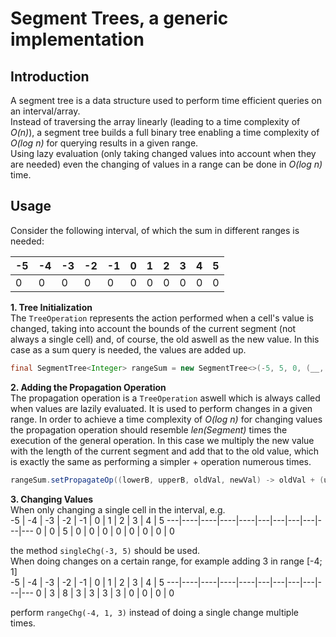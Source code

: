# Segment Trees, a generic implementation
## Introduction
A segment tree is a data structure used to perform time efficient queries on an interval/array.  
Instead of traversing the array linearly (leading to a time complexity of *O(n)*), a segment tree builds a 
full binary tree enabling a time complexity of *O(log n)* for querying results in a given range.  
Using lazy evaluation (only taking changed values into account when they are needed) even the changing of values 
in a range can be done in *O(log n)* time.

## Usage
Consider the following interval, of which the sum in different ranges is needed:  

-5 | -4 | -3 | -2 | -1 | 0 | 1 | 2 | 3 | 4 | 5 
---|----|----|----|----|---|---|---|---|---|---
0 | 0 | 0 | 0 | 0 | 0 | 0 | 0 | 0 | 0 | 0
  
**1. Tree Initialization**  
The `TreeOperation` represents the action performed when a cell's value is changed, taking into account the bounds
of the current segment (not always a single cell) and, of course, the old aswell as the new value. In this case as
a sum query is needed, the values are added up.
```java
final SegmentTree<Integer> rangeSum = new SegmentTree<>(-5, 5, 0, (__, __, oldVal, newVal) -> oldVal + newVal);
```
  
**2. Adding the Propagation Operation**  
The propagation operation is a `TreeOperation` aswell which is always called when values are lazily evaluated. It is
used to perform changes in a given range. In order to achieve a time complexity of *O(log n)* for changing values the 
propagation operation should resemble *len(Segment)* times the execution of the general operation. In this case we
multiply the new value with the length of the current segment and add that to the old value, which is exactly the
same as performing a simpler + operation numerous times.
```java
rangeSum.setPropagateOp((lowerB, upperB, oldVal, newVal) -> oldVal + (upperB - lowerB + 1) * lazyVal);
```
  
**3. Changing Values**  
When only changing a single cell in the interval, e.g.  
-5 | -4 | -3 | -2 | -1 | 0 | 1 | 2 | 3 | 4 | 5 
---|----|----|----|----|---|---|---|---|---|---
0 | 0 | 5 | 0 | 0 | 0 | 0 | 0 | 0 | 0 | 0

the method `singleChg(-3, 5)` should be used.  
When doing changes on a certain range, for example adding 3 in range [-4; 1]  
-5 | -4 | -3 | -2 | -1 | 0 | 1 | 2 | 3 | 4 | 5 
---|----|----|----|----|---|---|---|---|---|---
0 | 3 | 8 | 3 | 3 | 3 | 3 | 0 | 0 | 0 | 0

perform `rangeChg(-4, 1, 3)` instead of doing a single change multiple times.
